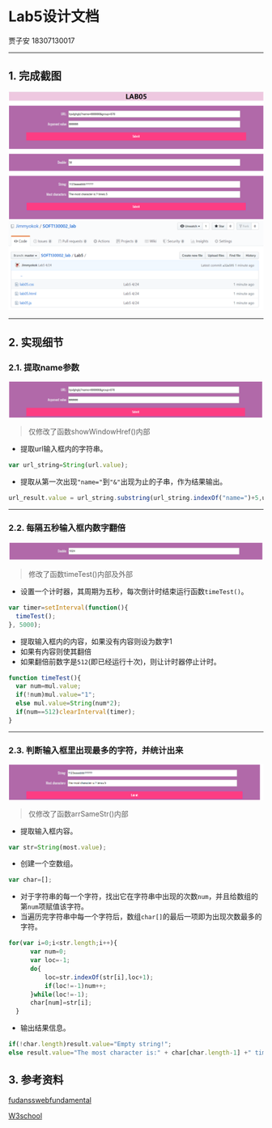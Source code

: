 # Lab5设计文档

贾子安
18307130017

---------------------------
## 1. 完成截图

<div align=center><img src="./img/all.png"></div>

<div align=center><img src="./img/github.png"></div>

---------------------------

## 2. 实现细节

### 2.1. 提取name参数

<div align=center><img src="./img/name.png"></div>

  > 仅修改了函数showWindowHref()内部

  - 提取url输入框内的字符串。

  ```js
  var url_string=String(url.value);
  ```

  - 提取从第一次出现`"name="`到`"&"`出现为止的子串，作为结果输出。

  ```js
  url_result.value = url_string.substring(url_string.indexOf("name=")+5,url_string.indexOf('&',url_string.indexOf("name=")));
  ```

---------------------------

### 2.2. 每隔五秒输入框内数字翻倍

<div align=center><img src="./img/num.png"></div>

  > 修改了函数timeTest()内部及外部

  - 设置一个计时器，其周期为五秒，每次倒计时结束运行函数`timeTest()`。

  ```js
  var timer=setInterval(function(){
    timeTest();
  }, 5000);
  ```

  - 提取输入框内的内容，如果没有内容则设为数字1
  - 如果有内容则使其翻倍
  - 如果翻倍前数字是`512`(即已经运行十次)，则让计时器停止计时。

  ```js
  function timeTest(){
    var num=mul.value;
    if(!num)mul.value="1";
    else mul.value=String(num*2);
    if(num==512)clearInterval(timer);
  }
  ```

---------------------------

### 2.3. 判断输入框里出现最多的字符，并统计出来

<div align=center><img src="./img/string.png"></div>

  > 仅修改了函数arrSameStr()内部

  - 提取输入框内容。

  ```js
  var str=String(most.value);
  ```

  - 创建一个空数组。

  ```js
  var char=[];
  ```

  - 对于字符串的每一个字符，找出它在字符串中出现的次数`num`，并且给数组的第`num`项赋值该字符。
  - 当遍历完字符串中每一个字符后，数组`char[]`的最后一项即为出现次数最多的字符。

  ```js
  for(var i=0;i<str.length;i++){
        var num=0;
        var loc=-1;
        do{
            loc=str.indexOf(str[i],loc+1);
            if(loc!=-1)num++;
        }while(loc!=-1);
        char[num]=str[i];
    }
  ```
  - 输出结果信息。

  ```js
  if(!char.length)result.value="Empty string!";
  else result.value="The most character is:" + char[char.length-1] +" times:" + (char.length-1);
  ```

## 3. 参考资料

<a href="https://github.com/fudansswebfundamental">fudansswebfundamental</a>

<a href="https://www.w3school.com.cn/">W3school</a>


	

